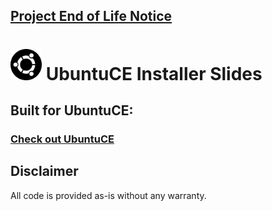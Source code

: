 ## [Project End of Life Notice](https://ubuntuce.com)

<h1><img src="https://raw.githubusercontent.com/jeremehancock/ubuntu-ce-ubiquity-slideshow/main/logo.png" height="50" /> UbuntuCE Installer Slides</h1>

## Built for UbuntuCE:

### [Check out UbuntuCE](https://ubuntuce.com/)

## Disclaimer

All code is provided as-is without any warranty.
